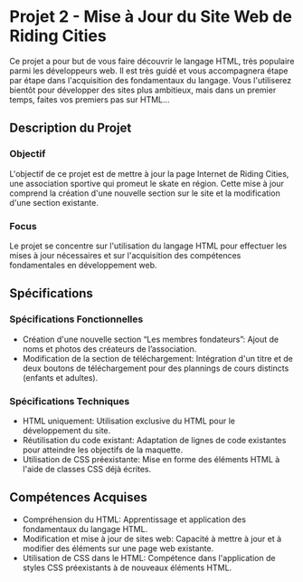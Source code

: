 # Projet 2 - Mise à Jour du Site Web de Riding Cities

Ce projet a pour but de vous faire découvrir le langage HTML, très populaire parmi les développeurs web. Il est très guidé et vous accompagnera étape par étape dans l'acquisition des fondamentaux du langage. Vous l'utiliserez bientôt pour développer des sites plus ambitieux, mais dans un premier temps, faites vos premiers pas sur HTML...

## Description du Projet

### Objectif

L'objectif de ce projet est de mettre à jour la page Internet de Riding Cities, une association sportive qui promeut le skate en région. Cette mise à jour comprend la création d'une nouvelle section sur le site et la modification d'une section existante.

### Focus

Le projet se concentre sur l'utilisation du langage HTML pour effectuer les mises à jour nécessaires et sur l'acquisition des compétences fondamentales en développement web.

## Spécifications

### Spécifications Fonctionnelles

- Création d'une nouvelle section “Les membres fondateurs”: Ajout de noms et photos des créateurs de l’association.
- Modification de la section de téléchargement: Intégration d'un titre et de deux boutons de téléchargement pour des plannings de cours distincts (enfants et adultes).

### Spécifications Techniques

- HTML uniquement: Utilisation exclusive du HTML pour le développement du site.
- Réutilisation du code existant: Adaptation de lignes de code existantes pour atteindre les objectifs de la maquette.
- Utilisation de CSS préexistante: Mise en forme des éléments HTML à l'aide de classes CSS déjà écrites.

## Compétences Acquises

- Compréhension du HTML: Apprentissage et application des fondamentaux du langage HTML.
- Modification et mise à jour de sites web: Capacité à mettre à jour et à modifier des éléments sur une page web existante.
- Utilisation de CSS dans le HTML: Compétence dans l'application de styles CSS préexistants à de nouveaux éléments HTML.
